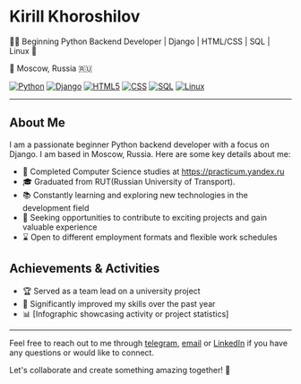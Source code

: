 # Kirill Khoroshilov

👨‍💻 Beginning Python Backend Developer | Django | HTML/CSS | SQL | Linux 🐍

📍 Moscow, Russia 🇷🇺

[![Python](https://img.shields.io/badge/-Python-464641?style=flat-square&logo=Python)](https://www.python.org/)
[![Django](https://img.shields.io/badge/-Django-464646?style=flat-square&logo=Django)](https://www.djangoproject.com/)
[![HTML5](https://img.shields.io/badge/-HTML5-464646?style=flat-square&logo=html5)](https://en.wikipedia.org/wiki/HTML5)
[![CSS](https://img.shields.io/badge/-CSS-464646?style=flat-square&logo=css3)](https://en.wikipedia.org/wiki/CSS)
[![SQL](https://img.shields.io/badge/-SQL-464646?style=flat-square&logo=SQL)](https://ru.wikipedia.org/wiki/SQL) 
[![Linux](https://img.shields.io/badge/-linux-464646?style=flat-square&logo=linux)](https://ru.wikipedia.org/wiki/Linux)

---

## About Me

I am a passionate beginner Python backend developer with a focus on Django. I am based in Moscow, Russia. Here are some key details about me:

- 💼 Completed Computer Science studies at https://practicum.yandex.ru
- 🎓 Graduated from RUT(Russian University of Transport).
- 📚 Constantly learning and exploring new technologies in the development field
- 💪 Seeking opportunities to contribute to exciting projects and gain valuable experience
- ⌛ Open to different employment formats and flexible work schedules

## Achievements & Activities

- 🏆 Served as a team lead on a university project
- 🚀 Significantly improved my skills over the past year
- 📊 [Infographic showcasing activity or project statistics]

---

Feel free to reach out to me through [telegram](https://t.me/krl_khr), [email](khoroshilovkirill@gmail.com) or [LinkedIn](https://www.linkedin.com/in/кирилл-хорошилов-7a3708268/) if you have any questions or would like to connect.

Let's collaborate and create something amazing together! 🚀
